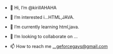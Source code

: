 - 👋 Hi, I’m @kirillAHAHA
- 👀 I’m interested i...HTML,JAVA.
- 🌱 I’m currently learning  html,java.

- 💞️ I’m looking to collaborate on ...
- 📫 How to reach me ...geforcegays@gmail.com

<!---
kirillAHAHA/kirillAHAHA is a ✨ special ✨ repository because its `README.md` (this file) appears on your GitHub profile.
You can click the Preview link to take a look at your changes.
--->


